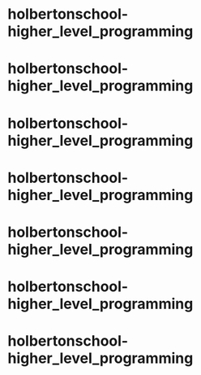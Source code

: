 # holbertonschool-higher_level_programming
# holbertonschool-higher_level_programming
# holbertonschool-higher_level_programming
# holbertonschool-higher_level_programming
# holbertonschool-higher_level_programming
# holbertonschool-higher_level_programming
# holbertonschool-higher_level_programming
